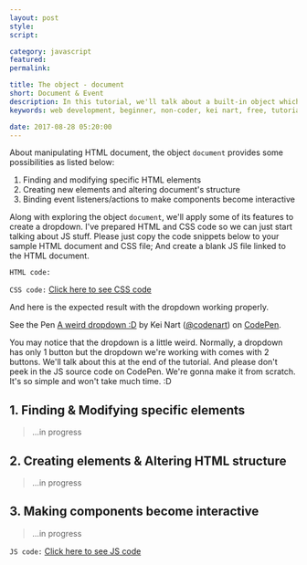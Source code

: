 ```yaml
---
layout: post
style:
script:

category: javascript
featured:
permalink:

title: The object - document
short: Document & Event
description: In this tutorial, we'll talk about a built-in object which allows manipulating HTML document; <br>And get to know how to make our webpages become interactive. <br>Let's start with the object - document.
keywords: web development, beginner, non-coder, kei nart, free, tutorial, coding, programming, code nart, javascript, object, dom, document object model, document, event

date: 2017-08-28 05:20:00
---
```


About manipulating HTML document, the object `document` provides some possibilities
as listed below:

1. Finding and modifying specific HTML elements
2. Creating new elements and altering document's structure
3. Binding event listeners/actions to make components become interactive

Along with exploring the object `document`, we'll apply some of its features to
create a dropdown. I've prepared HTML and CSS code so we can just start talking
about JS stuff. Please just copy the code snippets below to your sample HTML
document and CSS file; And create a blank JS file linked to the HTML document.

`HTML code:`
<script src="https://gist.github.com/codenart/ef2d53f28af5dc19d7b6f96edfbbbebe.js">
</script>

`CSS code:`
[Click here to see CSS code](https://gist.github.com/codenart/e35ac23245ec8d2d506c280cd6751ef2 "ext")

And here is the expected result with the dropdown working properly.

<p data-height="500" data-theme-id="light"
   data-slug-hash="LrQXGj" data-default-tab="result" data-user="codenart"
   data-embed-version="2" data-pen-title="A weird dropdown :D" class="codepen">
   See the Pen <a href="https://codepen.io/codenart/pen/LrQXGj/">A weird dropdown :D</a>
   by Kei Nart (<a href="https://codepen.io/codenart">@codenart</a>) on
   <a href="https://codepen.io">CodePen</a>.
</p>
<script async src="https://static.codepen.io/assets/embed/ei.js"></script>

You may notice that the dropdown is a little weird. Normally, a dropdown has only
1 button but the dropdown we're working with comes with 2 buttons. We'll talk
about this at the end of the tutorial. And please don't peek in the JS source
code on CodePen. We're gonna make it from scratch. It's so simple and won't take
much time. :D

## 1. Finding & Modifying specific elements

> ...in progress

## 2. Creating elements & Altering HTML structure

> ...in progress

## 3. Making components become interactive

> ...in progress

`JS code:`
[Click here to see JS code](https://gist.github.com/codenart/d99f103094679673c6a95e7966e72ce3 "ext")
